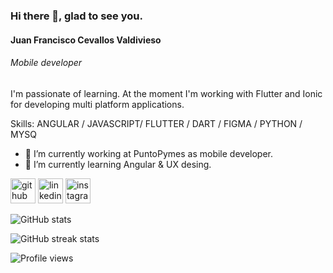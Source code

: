 ### Hi there 👋,  glad to see you.
#### Juan Francisco Cevallos Valdivieso
###### Mobile developer
I'm passionate of learning. At the moment I'm working with Flutter and Ionic for developing multi platform applications.

Skills: ANGULAR / JAVASCRIPT/ FLUTTER / DART / FIGMA / PYTHON / MYSQ

- 🔭 I’m currently working at PuntoPymes as mobile developer. 
- 🌱 I’m currently learning Angular & UX desing. 


[<img src='https://cdn.jsdelivr.net/npm/simple-icons@3.0.1/icons/github.svg' alt='github' height='40'>](https://github.com/JuanFCVAL)  [<img src='https://cdn.jsdelivr.net/npm/simple-icons@3.0.1/icons/linkedin.svg' alt='linkedin' height='40'>](https://www.linkedin.com/in/juanfcval/)  [<img src='https://cdn.jsdelivr.net/npm/simple-icons@3.0.1/icons/instagram.svg' alt='instagram' height='40'>](https://www.instagram.com/juanfceval/)  

![GitHub stats](https://github-readme-stats.vercel.app/api?username=JuanFCVAL&show_icons=true&count_private=true)  

![GitHub streak stats](https://github-readme-streak-stats.herokuapp.com/?user=JuanFCVAL)  

![Profile views](https://gpvc.arturio.dev/JuanFCVAL)  

